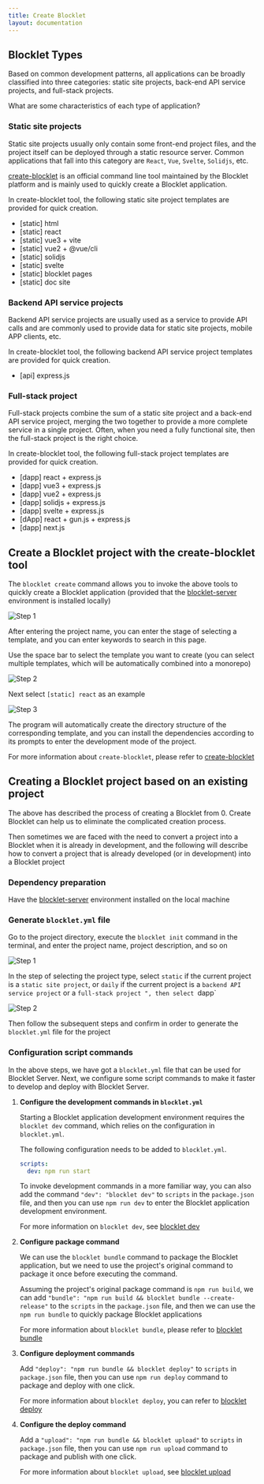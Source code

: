 ```yaml
---
title: Create Blocklet
layout: documentation
---
```


## Blocklet Types

Based on common development patterns, all applications can be broadly classified into three categories: static site projects, back-end API service projects, and full-stack projects.

What are some characteristics of each type of application?

### Static site projects
Static site projects usually only contain some front-end project files, and the project itself can be deployed through a static resource server. Common applications that fall into this category are `React`, `Vue`, `Svelte`, `Solidjs`, etc.

[create-blocklet](http://www.createblocklet.dev/) is an official command line tool maintained by the Blocklet platform and is mainly used to quickly create a Blocklet application.

In create-blocklet tool, the following static site project templates are provided for quick creation.
- [static] html
- [static] react
- [static] vue3 + vite
- [static] vue2 + @vue/cli
- [static] solidjs
- [static] svelte
- [static] blocklet pages
- [static] doc site

### Backend API service projects

Backend API service projects are usually used as a service to provide API calls and are commonly used to provide data for static site projects, mobile APP clients, etc.

In create-blocklet tool, the following backend API service project templates are provided for quick creation.
- [api] express.js

### Full-stack project
Full-stack projects combine the sum of a static site project and a back-end API service project, merging the two together to provide a more complete service in a single project. Often, when you need a fully functional site, then the full-stack project is the right choice.

In create-blocklet tool, the following full-stack project templates are provided for quick creation.
- [dapp] react + express.js
- [dapp] vue3 + express.js
- [dapp] vue2 + express.js
- [dapp] solidjs + express.js
- [dapp] svelte + express.js
- [dApp] react + gun.js + express.js
- [dapp] next.js

## Create a Blocklet project with the create-blocklet tool

The `blocklet create` command allows you to invoke the above tools to quickly create a Blocklet application (provided that the [blocklet-server](/prerequisites/server) environment is installed locally)

![Step 1](./images/step-1.jpg)

After entering the project name, you can enter the stage of selecting a template, and you can enter keywords to search in this page.

Use the space bar to select the template you want to create (you can select multiple templates, which will be automatically combined into a monorepo)

![Step 2](./images/step-2.jpg)

Next select `[static] react` as an example

![Step 3](./images/step-3.jpg)

The program will automatically create the directory structure of the corresponding template, and you can install the dependencies according to its prompts to enter the development mode of the project.

For more information about `create-blocklet`, please refer to [create-blocklet](http://www.createblocklet.dev)

## Creating a Blocklet project based on an existing project

The above has described the process of creating a Blocklet from 0. Create Blocklet can help us to eliminate the complicated creation process.

Then sometimes we are faced with the need to convert a project into a Blocklet when it is already in development, and the following will describe how to convert a project that is already developed (or in development) into a Blocklet project

### Dependency preparation

Have the [blocklet-server](/prerequisites/server) environment installed on the local machine

### Generate `blocklet.yml` file

Go to the project directory, execute the `blocklet init` command in the terminal, and enter the project name, project description, and so on

![Step 1](./images/add-step-1.jpg)

In the step of selecting the project type, select `static` if the current project is a `static site project`, or `daily` if the current project is a `backend API service project` or a `full-stack project ", then select `dapp`

![Step 2](./images/add-step-2.jpg)

Then follow the subsequent steps and confirm in order to generate the `blocklet.yml` file for the project

### Configuration script commands

In the above steps, we have got a `blocklet.yml` file that can be used for Blocklet Server. Next, we configure some script commands to make it faster to develop and deploy with Blocklet Server.


1. **Configure the development commands in `blocklet.yml`**

   Starting a Blocklet application development environment requires the `blocklet dev` command, which relies on the configuration in `blocklet.yml`.

   The following configuration needs to be added to `blocklet.yml`.
   ```yaml
   scripts:
     dev: npm run start
   ```

   To invoke development commands in a more familiar way, you can also add the command `"dev": "blocklet dev"` to `scripts` in the `package.json` file, and then you can use `npm run dev` to enter the Blocklet application development environment.

   For more information on `blocklet dev`, see [blocklet dev](/reference/blocklet-cli#Develop)
2. **Configure package command**

   We can use the `blocklet bundle` command to package the Blocklet application, but we need to use the project's original command to package it once before executing the command.

   Assuming the project's original package command is `npm run build`, we can add `"bundle": "npm run build && blocklet bundle --create-release"` to the `scripts` in the `package.json` file, and then we can use the ` npm run bundle` to quickly package Blocklet applications

   For more information about `blocklet bundle`, please refer to [blocklet bundle](/reference/blocklet-cli#Bundle)
3. **Configure deployment commands**

   Add `"deploy": "npm run bundle && blocklet deploy"` to `scripts` in `package.json` file, then you can use `npm run deploy` command to package and deploy with one click.

   For more information about `blocklet deploy`, you can refer to [blocklet deploy](/reference/blocklet-cli#Deploy)
4. **Configure the deploy command**

   Add a `"upload": "npm run bundle && blocklet upload"` to `scripts` in `package.json` file, then you can use `npm run upload` command to package and publish with one click.

   For more information about `blocklet upload`, see [blocklet upload](/reference/blocklet-cli#Upload)

